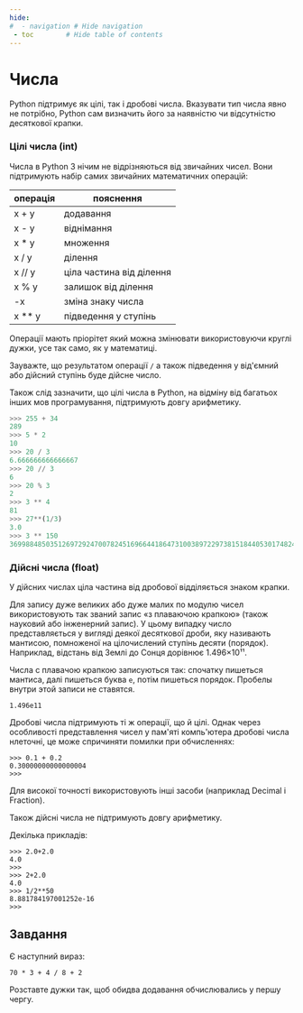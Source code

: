 ```yaml
---
hide:
#  - navigation # Hide navigation
 - toc        # Hide table of contents
---
```


# Числа

Python підтримує як цілі, так і дробові числа. Вказувати тип числа явно не потрібно, Python сам визначить його за наявністю чи відсутністю десяткової крапки.

### Цілі числа (int)

Числа в Python 3 нічим не відрізняються від звичайних чисел. 
Вони підтримують набір самих звичайних математичних операцій:

|операція|пояснення|
|-|-|
|x + y|додавання|
|x - y|віднімання|
|x * y|множення|
|x / y|ділення|
|x // y|ціла частина від ділення|
|x % y|залишок від ділення|
|-x|зміна знаку числа|
|x ** y|підведення у ступінь|

Операції мають пріорітет який можна змінювати використовуючи круглі дужки, усе так само, як у математиці. 

Зауважте, що результатом операції `/` а також підведення у від'ємний або дійсний ступінь буде дійсне число. 

Також слід зазначити, що цілі числа в Python, на відміну від багатьох інших мов програмування, підтримують довгу арифметику.

```python
>>> 255 + 34
289
>>> 5 * 2
10
>>> 20 / 3
6.666666666666667
>>> 20 // 3
6
>>> 20 % 3
2
>>> 3 ** 4
81
>>> 27**(1/3)
3.0
>>> 3 ** 150
369988485035126972924700782451696644186473100389722973815184405301748249
```
	
### Дійсні числа (float)

У дійсних числах ціла частина від дробової відділяється знаком крапки. 

Для запису дуже великих або дуже малих по модулю чисел використовують так званий запис «з плаваючою крапкою» (також науковий або інженерний запис). 
У цьому випадку число представляється у вигляді деякої десяткової дроби, 
яку називають мантисою, помноженої на цілочислений ступінь десяти (порядок). 
Наприклад, відстань від Землі до Сонця дорівнює 1.496×10¹¹. 

Числа с плавачою крапкою записуються так: спочатку пишеться мантиса, 
далі пишеться буква `e`, 
потім пишеться порядок. 
Пробелы внутри этой записи не ставятся. 

	1.496e11

Дробові числа підтримують ті ж операції, що й цілі. 
Однак через особливості представлення чисел у пам'яті компь'ютера  дробові числа нлеточні, це може спричиняти помилки при обчисленнях:

	>>> 0.1 + 0.2
	0.30000000000000004
	>>>

Для високої точності використовують інші засоби (наприклад Decimal і Fraction).

Також дійсні числа не підтримують довгу арифметику.
	
Декілька прикладів:

	>>> 2.0+2.0
	4.0
	>>>
	>>> 2+2.0
	4.0
	>>> 1/2**50
	8.881784197001252e-16
	>>>

	
## Завдання

Є наступний вираз:

	70 * 3 + 4 / 8 + 2
	
Розставте дужки так, щоб обидва додавання обчислювались у першу чергу.



